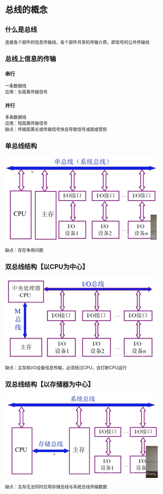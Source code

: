 # 总线的概念

## 什么是总线

连接各个部件的信息传输线，各个部件共享的传输介质，即信号的公共传输线

## 总线上信息的传输

### 串行

一条数据线  
应用：长距离传输信号

### 并行

多条数据线  
应用：短距离传输信号  
缺点：传输距离长或传输信号快会导致信号减弱或受损

## 单总线结构

![](../.gitbook/assets/image%20%2826%29.png)

缺点：存在争用问题

## 双总线结构【以CPU为中心】

![](../.gitbook/assets/image%20%2827%29.png)

缺点：主存和I/O设备信息传输，必须经过CPU，会打断CPU运行

## 双总线结构【以存储器为中心】

![](../.gitbook/assets/image%20%2828%29.png)

缺点：主存无法同时应用存储总线与系统总线传输数据

